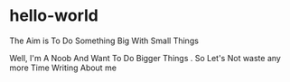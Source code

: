 # hello-world
The Aim is To Do Something Big With Small Things 

Well, I'm A Noob And Want To Do Bigger Things . So Let's Not waste any more Time Writing About me 
